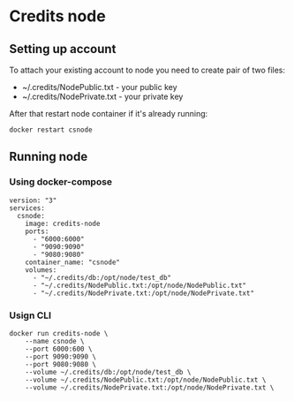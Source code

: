 # Credits node

## Setting up account

To attach your existing account to node you need to create pair of two files:

- ~/.credits/NodePublic.txt - your public key
- ~/.credits/NodePrivate.txt - your private key

After that restart node container if it's already running:

```
docker restart csnode
```

## Running node

### Using docker-compose

```
version: "3"
services:
  csnode:
    image: credits-node
    ports:
      - "6000:6000"
      - "9090:9090"
      - "9080:9080"
    container_name: "csnode"
    volumes:
      - "~/.credits/db:/opt/node/test_db"
      - "~/.credits/NodePublic.txt:/opt/node/NodePublic.txt"
      - "~/.credits/NodePrivate.txt:/opt/node/NodePrivate.txt"
```

### Usign CLI

```
docker run credits-node \
    --name csnode \
    --port 6000:600 \
    --port 9090:9090 \
    --port 9080:9080 \
    --volume ~/.credits/db:/opt/node/test_db \
    --volume ~/.credits/NodePublic.txt:/opt/node/NodePublic.txt \
    --volume ~/.credits/NodePrivate.txt:/opt/node/NodePrivate.txt \
```
